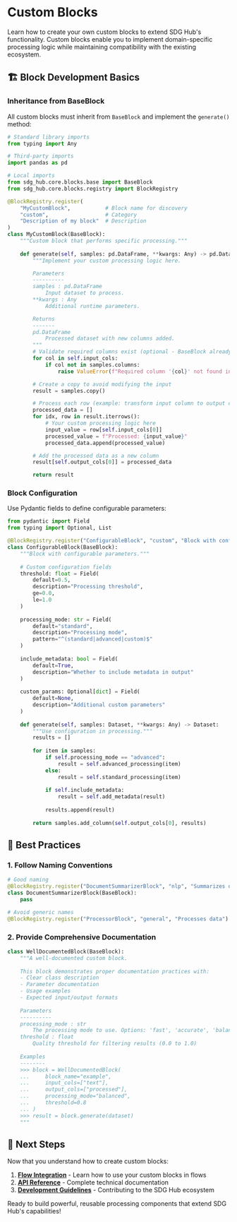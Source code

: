 # Custom Blocks

Learn how to create your own custom blocks to extend SDG Hub's functionality. Custom blocks enable you to implement domain-specific processing logic while maintaining compatibility with the existing ecosystem.

## 🏗️ Block Development Basics

### Inheritance from BaseBlock

All custom blocks must inherit from `BaseBlock` and implement the `generate()` method:

```python
# Standard library imports
from typing import Any

# Third-party imports
import pandas as pd

# Local imports
from sdg_hub.core.blocks.base import BaseBlock
from sdg_hub.core.blocks.registry import BlockRegistry

@BlockRegistry.register(
    "MyCustomBlock",           # Block name for discovery
    "custom",                  # Category
    "Description of my block"  # Description
)
class MyCustomBlock(BaseBlock):
    """Custom block that performs specific processing."""
    
    def generate(self, samples: pd.DataFrame, **kwargs: Any) -> pd.DataFrame:
        """Implement your custom processing logic here.

        Parameters
        ----------
        samples : pd.DataFrame
            Input dataset to process.
        **kwargs : Any
            Additional runtime parameters.

        Returns
        -------
        pd.DataFrame
            Processed dataset with new columns added.
        """
        # Validate required columns exist (optional - BaseBlock already does this)
        for col in self.input_cols:
            if col not in samples.columns:
                raise ValueError(f"Required column '{col}' not found in dataset")

        # Create a copy to avoid modifying the input
        result = samples.copy()

        # Process each row (example: transform input column to output column)
        processed_data = []
        for idx, row in result.iterrows():
            # Your custom processing logic here
            input_value = row[self.input_cols[0]]
            processed_value = f"Processed: {input_value}"
            processed_data.append(processed_value)

        # Add the processed data as a new column
        result[self.output_cols[0]] = processed_data

        return result
```

### Block Configuration

Use Pydantic fields to define configurable parameters:

```python
from pydantic import Field
from typing import Optional, List

@BlockRegistry.register("ConfigurableBlock", "custom", "Block with configuration")
class ConfigurableBlock(BaseBlock):
    """Block with configurable parameters."""
    
    # Custom configuration fields
    threshold: float = Field(
        default=0.5,
        description="Processing threshold",
        ge=0.0,
        le=1.0
    )
    
    processing_mode: str = Field(
        default="standard",
        description="Processing mode",
        pattern="^(standard|advanced|custom)$"
    )
    
    include_metadata: bool = Field(
        default=True,
        description="Whether to include metadata in output"
    )
    
    custom_params: Optional[dict] = Field(
        default=None,
        description="Additional custom parameters"
    )
    
    def generate(self, samples: Dataset, **kwargs: Any) -> Dataset:
        """Use configuration in processing."""
        results = []
        
        for item in samples:
            if self.processing_mode == "advanced":
                result = self.advanced_processing(item)
            else:
                result = self.standard_processing(item)
            
            if self.include_metadata:
                result = self.add_metadata(result)
                
            results.append(result)
        
        return samples.add_column(self.output_cols[0], results)
```

## 🚀 Best Practices

### 1. Follow Naming Conventions
```python
# Good naming
@BlockRegistry.register("DocumentSummarizerBlock", "nlp", "Summarizes documents")
class DocumentSummarizerBlock(BaseBlock):
    pass

# Avoid generic names
@BlockRegistry.register("ProcessorBlock", "general", "Processes data")  # Too generic
```

### 2. Provide Comprehensive Documentation
```python
class WellDocumentedBlock(BaseBlock):
    """A well-documented custom block.
    
    This block demonstrates proper documentation practices with:
    - Clear class description
    - Parameter documentation
    - Usage examples
    - Expected input/output formats
    
    Parameters
    ----------
    processing_mode : str
        The processing mode to use. Options: 'fast', 'accurate', 'balanced'
    threshold : float
        Quality threshold for filtering results (0.0 to 1.0)
    
    Examples
    --------
    >>> block = WellDocumentedBlock(
    ...     block_name="example",
    ...     input_cols=["text"],
    ...     output_cols=["processed"],
    ...     processing_mode="balanced",
    ...     threshold=0.8
    ... )
    >>> result = block.generate(dataset)
    """
```

## 🚀 Next Steps

Now that you understand how to create custom blocks:

1. **[Flow Integration](../flows/overview.md)** - Learn how to use your custom blocks in flows
2. **[API Reference](../api-reference.md)** - Complete technical documentation
3. **[Development Guidelines](../development.md)** - Contributing to the SDG Hub ecosystem

Ready to build powerful, reusable processing components that extend SDG Hub's capabilities!
